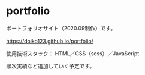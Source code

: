 # portfolio
ポートフォリオサイト（2020.09制作）です。<br><br>
https://doiko123.github.io/portfolio/

使用技術スタック：
HTML／CSS（scss）／JavaScript

順次実績など追加していく予定です。
